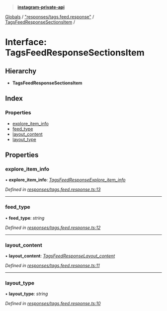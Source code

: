 > **[instagram-private-api](../README.md)**

[Globals](../README.md) / ["responses/tags.feed.response"](../modules/_responses_tags_feed_response_.md) / [TagsFeedResponseSectionsItem](_responses_tags_feed_response_.tagsfeedresponsesectionsitem.md) /

# Interface: TagsFeedResponseSectionsItem

## Hierarchy

* **TagsFeedResponseSectionsItem**

## Index

### Properties

* [explore_item_info](_responses_tags_feed_response_.tagsfeedresponsesectionsitem.md#explore_item_info)
* [feed_type](_responses_tags_feed_response_.tagsfeedresponsesectionsitem.md#feed_type)
* [layout_content](_responses_tags_feed_response_.tagsfeedresponsesectionsitem.md#layout_content)
* [layout_type](_responses_tags_feed_response_.tagsfeedresponsesectionsitem.md#layout_type)

## Properties

###  explore_item_info

• **explore_item_info**: *[TagsFeedResponseExplore_item_info](_responses_tags_feed_response_.tagsfeedresponseexplore_item_info.md)*

*Defined in [responses/tags.feed.response.ts:13](https://github.com/dilame/instagram-private-api/blob/173bc62/src/responses/tags.feed.response.ts#L13)*

___

###  feed_type

• **feed_type**: *string*

*Defined in [responses/tags.feed.response.ts:12](https://github.com/dilame/instagram-private-api/blob/173bc62/src/responses/tags.feed.response.ts#L12)*

___

###  layout_content

• **layout_content**: *[TagsFeedResponseLayout_content](_responses_tags_feed_response_.tagsfeedresponselayout_content.md)*

*Defined in [responses/tags.feed.response.ts:11](https://github.com/dilame/instagram-private-api/blob/173bc62/src/responses/tags.feed.response.ts#L11)*

___

###  layout_type

• **layout_type**: *string*

*Defined in [responses/tags.feed.response.ts:10](https://github.com/dilame/instagram-private-api/blob/173bc62/src/responses/tags.feed.response.ts#L10)*